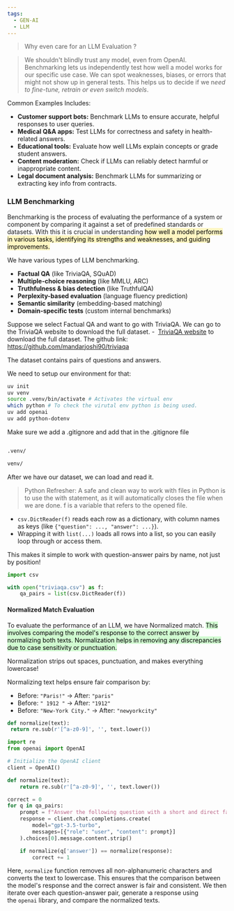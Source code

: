 ```yaml
---
tags:
  - GEN-AI
  - LLM
---
```

> Why even care for an LLM Evaluation ?

> We shouldn't blindly trust any model, even from OpenAI. Benchmarking lets us independently test how well a model works for our specific use case. We can spot weaknesses, biases, or errors that might not show up in general tests. 
> This helps us to decide if we n*eed to fine-tune, retrain or even switch models*.


Common Examples Includes:

- **Customer support bots:** Benchmark LLMs to ensure accurate, helpful responses to user queries.
- **Medical Q&A apps:** Test LLMs for correctness and safety in health-related answers.
- **Educational tools:** Evaluate how well LLMs explain concepts or grade student answers.
- **Content moderation:** Check if LLMs can reliably detect harmful or inappropriate content.
- **Legal document analysis:** Benchmark LLMs for summarizing or extracting key info from contracts.



### LLM Benchmarking

Benchmarking is the process of evaluating the performance of a system or component by comparing it against a set of predefined standards or datasets.
With this it is crucial in understanding <mark style="background: #FFF3A3A6;">how well a model performs in various tasks, identifying its strengths and weaknesses, and guiding improvements. </mark>

We have various types of LLM benchmarking. 

- **Factual QA** (like TriviaQA, SQuAD)
- **Multiple-choice reasoning** (like MMLU, ARC)
- **Truthfulness & bias detection** (like TruthfulQA)
- **Perplexity-based evaluation** (language fluency prediction)
- **Semantic similarity** (embedding-based matching)
- **Domain-specific tests** (custom internal benchmarks)


Suppose we select Factual QA and want to go with TriviaQA. We can go to the TriviaQA website to download the full dataset. -  [TriviaQA website](http://nlp.cs.washington.edu/triviaqa/) to download the full dataset. The github link: https://github.com/mandarjoshi90/triviaqa

The dataset contains pairs of questions and answers.

We need to setup our environment for that:

```bash
uv init
uv venv
source .venv/bin/activate # Activates the virtual env
which python # To check the virutal env python is being used.
uv add openai
uv add python-dotenv
```
Make sure we add a .gitignore and add that in the .gitignore file
```bash

.venv/

venv/

```
After we have our dataset, we can load and read it.


>Python Refresher:
	A safe and clean way to work with files in Python is to use the with statement, as it will automatically closes the file when we are done. f is a variable that refers to the opened file.

- `csv.DictReader(f)` reads each row as a dictionary, with column names as keys (like `{"question": ..., "answer": ...}`).
- Wrapping it with `list(...)` loads all rows into a list, so you can easily loop through or access them.

This makes it simple to work with question-answer pairs by name, not just by position!
```python
import csv

with open("triviaqa.csv") as f:
    qa_pairs = list(csv.DictReader(f))
```



#### Normalized Match Evaluation

To evaluate the performance of an LLM, we have Normalized match. <mark style="background: #BBFABBA6;">This involves comparing the model's response to the correct answer by normalizing both texts. Normalization helps in removing any discrepancies due to case sensitivity or punctuation.</mark>

Normalization strips out spaces, punctuation, and makes everything lowercase!

Normalizing text helps ensure fair comparison by:

- Before: `"Paris!"` → After: `"paris"`
- Before: `" 1912 "` → After: `"1912"`
- Before: `"New-York City."` → After: `"newyorkcity"`

```python
def normalize(text):
 return re.sub(r'[^a-z0-9]', '', text.lower())
```

```python
import re
from openai import OpenAI

# Initialize the OpenAI client
client = OpenAI()

def normalize(text):
    return re.sub(r'[^a-z0-9]', '', text.lower())

correct = 0
for q in qa_pairs:
    prompt = f"Answer the following question with a short and direct fact:\n\n{q['question']}"
    response = client.chat.completions.create(
        model="gpt-3.5-turbo",
        messages=[{"role": "user", "content": prompt}]
    ).choices[0].message.content.strip()

    if normalize(q['answer']) == normalize(response):
        correct += 1
```
Here, `normalize` function removes all non-alphanumeric characters and converts the text to lowercase. This ensures that the comparison between the model's response and the correct answer is fair and consistent. We then iterate over each question-answer pair, generate a response using the `openai` library, and compare the normalized texts.

